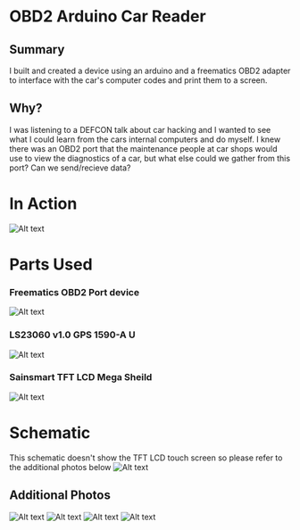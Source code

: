 # OBD2 Arduino Car Reader

## Summary

I built and created a device using an arduino and a freematics OBD2 adapter to interface with the car's computer codes and print them to a screen.

## Why?
I was listening to a DEFCON talk about car hacking and I wanted to see what I could learn from the cars internal computers and do myself.
I knew there was an OBD2 port that the maintenance people at car shops would use to view the diagnostics of a car, but what else could we gather from this port? Can we send/recieve data?

# In Action
![Alt text](Photos/ConnectedToCar.jpg?raw=true "OBD Connected")

# Parts Used
### Freematics OBD2 Port device 
![Alt text](Photos/ODB-Connector.jpg?raw=true "OBD Connector")

### LS23060 v1.0 GPS 1590-A U
![Alt text](Photos/GPS-Front.jpg?raw=true "GPS")

### Sainsmart TFT LCD Mega Sheild
![Alt text](Photos/TopOfBoardPinout.jpg?raw=true "Top of Board")

# Schematic 
This schematic doesn't show the TFT LCD touch screen so please refer to the additional photos below
![Alt text](Photos/Schematic.jpg?raw=true "Schematic")


## Additional Photos
![Alt text](Photos/Board.jpg?raw=true "Board")
![Alt text](Photos/BottomOfBoardPinOut.jpg?raw=true "Bottom of Board")
![Alt text](Photos/GpsPinout.jpg?raw=true "GPS")
![Alt text](Photos/OBD-ConnectorToBoard.jpg?raw=true "OBD Connector To Board")




